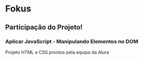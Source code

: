 # Fokus

<h2> Participação do Projeto!</h2>
<h3> Aplicar JavaScript - Manipulando Elementos no DOM</h3>
<p> Projeto HTML e CSS prontos pela equipe da Alura</p>
